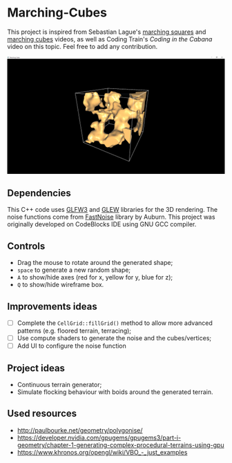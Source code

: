 # Marching-Cubes
This project is inspired from Sebastian Lague's [marching squares](https://www.youtube.com/playlist?list=PLFt_AvWsXl0eZgMK_DT5_biRkWXftAOf9) and [marching cubes](https://www.youtube.com/watch?v=M3iI2l0ltbE) videos, as well as Coding Train's *Coding in the Cabana* video on this topic.
Feel free to add any contribution.

![Screenshot](/screenshots/screenshot5.PNG)

## Dependencies
This C++ code uses [GLFW3](https://www.glfw.org/) and [GLEW](http://glew.sourceforge.net/) libraries for the 3D rendering. The noise functions come from [FastNoise](https://github.com/Auburn/FastNoise) library by Auburn. This project was originally developed on CodeBlocks IDE using GNU GCC compiler.

## Controls
* Drag the mouse to rotate around the generated shape;
* `space` to generate a new random shape;
* `A` to show/hide axes (red for x, yellow for y, blue for z);
* `Q` to show/hide wireframe box.

## Improvements ideas
- [ ] Complete the `CellGrid::fillGrid()` method to allow more advanced patterns (e.g. floored terrain, terracing);
- [ ] Use compute shaders to generate the noise and the cubes/vertices;
- [ ] Add UI to configure the noise function

## Project ideas
* Continuous terrain generator;
* Simulate flocking behaviour with boids around the generated terrain.

## Used resources
* http://paulbourke.net/geometry/polygonise/
* https://developer.nvidia.com/gpugems/gpugems3/part-i-geometry/chapter-1-generating-complex-procedural-terrains-using-gpu
* https://www.khronos.org/opengl/wiki/VBO_-_just_examples
